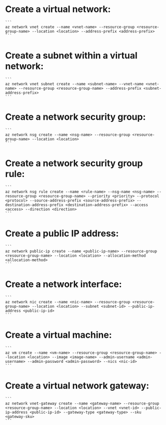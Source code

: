 
# Create a virtual network:
    ```
    az network vnet create --name <vnet-name> --resource-group <resource-group-name> --location <location> --address-prefix <address-prefix>
    ```

# Create a subnet within a virtual network:
    ```
    az network vnet subnet create --name <subnet-name> --vnet-name <vnet-name> --resource-group <resource-group-name> --address-prefix <subnet-address-prefix>
    ```

# Create a network security group:
    ```
    az network nsg create --name <nsg-name> --resource-group <resource-group-name> --location <location>
    ```

# Create a network security group rule:
    ```
    az network nsg rule create --name <rule-name> --nsg-name <nsg-name> --resource-group <resource-group-name> --priority <priority> --protocol <protocol> --source-address-prefix <source-address-prefix> --destination-address-prefix <destination-address-prefix> --access <access> --direction <direction>
    ```

# Create a public IP address:
    ```
    az network public-ip create --name <public-ip-name> --resource-group <resource-group-name> --location <location> --allocation-method <allocation-method>
    ```

# Create a network interface:
    ```
    az network nic create --name <nic-name> --resource-group <resource-group-name> --location <location> --subnet <subnet-id> --public-ip-address <public-ip-id>
    ```

# Create a virtual machine:
    ```
    az vm create --name <vm-name> --resource-group <resource-group-name> --location <location> --image <image-name> --admin-username <admin-username> --admin-password <admin-password> --nics <nic-id>
    ```

# Create a virtual network gateway:
    ```
    az network vnet-gateway create --name <gateway-name> --resource-group <resource-group-name> --location <location> --vnet <vnet-id> --public-ip-address <public-ip-id> --gateway-type <gateway-type> --sku <gateway-sku>
    ```